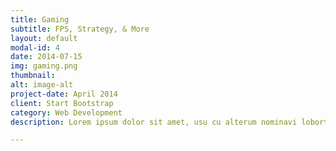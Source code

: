 ```yaml
---
title: Gaming
subtitle: FPS, Strategy, & More
layout: default
modal-id: 4
date: 2014-07-15
img: gaming.png
thumbnail: 
alt: image-alt
project-date: April 2014
client: Start Bootstrap
category: Web Development
description: Lorem ipsum dolor sit amet, usu cu alterum nominavi lobortis. At duo novum diceret. Tantas apeirian vix et, usu sanctus postulant inciderint ut, populo diceret necessitatibus in vim. Cu eum dicam feugiat noluisse.

---
```

